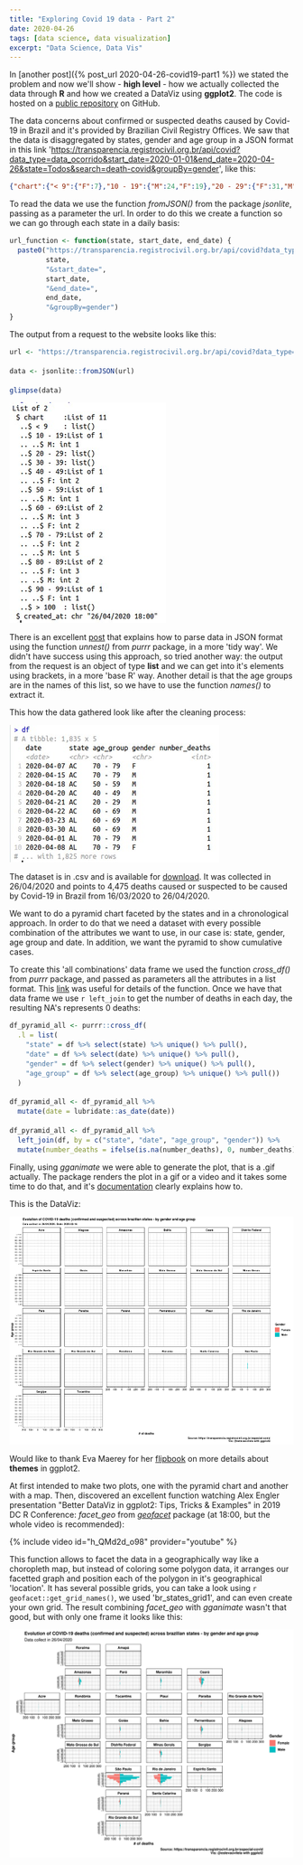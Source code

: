 ```yaml
---
title: "Exploring Covid 19 data - Part 2"
date: 2020-04-26
tags: [data science, data visualization]
excerpt: "Data Science, Data Vis"
---
```


In [another post]({% post_url 2020-04-26-covid19-part1 %}) we stated the problem and now we'll show - **high level** - how we actually collected the data through **R** and how we created a DataViz using **ggplot2**. The code is hosted on a [public repository](https://github.com/estevaovilela/covid-1) on GitHub.

The data concerns about confirmed or suspected deaths caused by Covid-19 in Brazil and it's provided by Brazilian Civil Registry Offices. We saw that the data is disaggregated by states, gender and age group in a JSON format in this link 'https://transparencia.registrocivil.org.br/api/covid?data_type=data_ocorrido&start_date=2020-01-01&end_date=2020-04-26&state=Todos&search=death-covid&groupBy=gender', like this:

```json
{"chart":{"< 9":{"F":7},"10 - 19":{"M":24,"F":19},"20 - 29":{"F":31,"M":37},"30 - 39":{"M":116,"F":66},"40 - 49":{"F":132,"M":246},"50 - 59":{"M":364,"F":203},"60 - 69":{"M":604,"F":357},"70 - 79":{"M":672,"F":422},"80 - 89":{"F":416,"M":436},"90 - 99":{"M":123,"F":176},"> 100":{"M":5,"F":9}},"created_at":"26\/04\/2020 16:00"}
```

To read the data we use the function *fromJSON()* from the package *jsonlite*, passing as a parameter the url. In order to do this we create a function so we can go through each state in a daily basis:

```r
url_function <- function(state, start_date, end_date) {
  paste0("https://transparencia.registrocivil.org.br/api/covid?data_type=data_ocorrido&search=death-covid&state=",
         state,
         "&start_date=",
         start_date,
         "&end_date=",
         end_date,
         "&groupBy=gender")
}
```
The output from a request to the website looks like this:

```r
url <- "https://transparencia.registrocivil.org.br/api/covid?data_type=data_ocorrido&search=death-covid&state=BA&start_date=2020-01-01&end_date=2020-04-23&groupBy=gender"

data <- jsonlite::fromJSON(url)

glimpse(data)
```

![Output - data requested](/assets/images/covid-19/output_request.jpg)

There is an excellent [post](https://hendrikvanb.gitlab.io/2018/07/nested_data-json_to_tibble/) that explains how to parse data in JSON format using the function *unnest()* from *purrr* package, in a more 'tidy way'. We didn't have success using this approach, so tried another way: the output from the request is an object of type **list** and we can get into it's elements using brackets, in a more 'base R' way. Another detail is that the age groups are in the names of this list, so we have to use the function *names()* to extract it.

This how the data gathered look like after the cleaning process:

![Output - data gathered](/assets/images/covid-19/output_data_gathered.jpg)

The dataset is in .csv and is available for [download](https://raw.githubusercontent.com/estevaovilela/covid-19/master/data/treated/deaths_br_26_04_2020_by_gender_age_date_state.csv). It was collected in 26/04/2020 and points to 4,475 deaths caused or suspected to be caused by Covid-19 in Brazil from 16/03/2020 to 26/04/2020.

We want to do a pyramid chart faceted by the states and in a chronological approach. In order to do that we need a dataset with every possible combination of the attributes we want to use, in our case is: state, gender, age group and date. In addition, we want the pyramid to show cumulative cases.

To create this 'all combinations' data frame we used the function *cross_df()* from *purrr* package, and passed as parameters all the attributes in a list format. This [link](https://purrr.tidyverse.org/reference/cross.html) was useful for details of the function. Once we have that data frame we use `r left_join` to get the number of deaths in each day, the resulting NA's represents 0 deaths:

```r
df_pyramid_all <- purrr::cross_df(
  .l = list(
    "state" = df %>% select(state) %>% unique() %>% pull(),
    "date" = df %>% select(date) %>% unique() %>% pull(),
    "gender" = df %>% select(gender) %>% unique() %>% pull(),
    "age_group" = df %>% select(age_group) %>% unique() %>% pull())
  )

df_pyramid_all <- df_pyramid_all %>%
  mutate(date = lubridate::as_date(date))

df_pyramid_all <- df_pyramid_all %>%
  left_join(df, by = c("state", "date", "age_group", "gender")) %>%
  mutate(number_deaths = ifelse(is.na(number_deaths), 0, number_deaths))
```

Finally, using *gganimate* we were able to generate the plot, that is a .gif actually. The package renders the plot in a gif or a video and it takes some time to do that, and it's [documentation](https://gganimate.com/articles/gganimate.html#rendering) clearly explains how to.

This is the DataViz:

![Daily evolution - Covid19](/assets/images/covid-19/evolution_covid19.gif)

Would like to thank Eva Maerey for her [flipbook](https://evamaerey.github.io/little_flipbooks_library/taming_themes_in_ggplot/taming_ggplot_themes.html#1
) on more details about **themes** in ggplot2.

At first intended to make two plots, one with the pyramid chart and another with a map. Then, discovered an excellent function watching Alex Engler presentation "Better DataViz in ggplot2: Tips, Tricks & Examples" in 2019 DC R Conference: *facet_geo* from [*geofacet*](https://hafen.github.io/geofacet/) package (at 18:00, but the whole video is recommended):

{% include video id="h_QMd2d_o98" provider="youtube" %}

This function allows to facet the data in a geographically way like a choropleth map, but instead of coloring some polygon data, it arranges our facetted graph and position each of the polygon in it's geographical 'location'. It has several possible grids, you can take a look using `r geofacet::get_grid_names()`, we used 'br_states_grid1', and can even create your own grid. The result combining *facet_geo* with *gganimate* wasn't that good, but with only one frame it looks like this:

![Geo graph - Covid19](/assets/images/covid-19/geo_states_covid19.jpeg)
